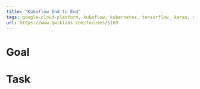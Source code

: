```yaml
---
title: "Kubeflow End to End"
tags: google-cloud-platform, kubeflow, kubernetes, tensorflow, keras, seldon, machine-learning, analytics
url: https://www.qwiklabs.com/focuses/5169
---
```


# Goal


# Task
